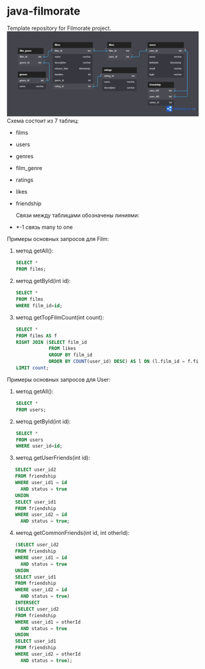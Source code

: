 # java-filmorate

Template repository for Filmorate project.
![Database scheme](Filmorate.png)
Схема состоит из 7 таблиц:
- films
- users
- genres
- film_genre
- ratings
- likes
- friendship

  Связи между таблицами обозначены линиями:
- *-1 связь many to one

Примеры основных запросов для Film:

1) метод getAll():
   ``` sql
   SELECT *
   FROM films;
   ``` 
2) метод getById(int id):
   ``` sql
   SELECT *
   FROM films
   WHERE film_id=id;
   ``` 
3) метод getTopFilmCount(int count):
   ``` sql
   SELECT *
   FROM films AS f
   RIGHT JOIN (SELECT film_id
               FROM likes
               GROUP BY film_id
               ORDER BY COUNT(user_id) DESC) AS l ON (l.film_id = f.film_id)
   LIMIT count;

Примеры основных запросов для User:

1) метод getAll():
   ``` sql
   SELECT *
   FROM users;
   ``` 

2) метод getById(int id):
   ``` sql
   SELECT *
   FROM users
   WHERE user_id=id;
   ``` 
3) метод getUserFriends(int id):

``` sql
   SELECT user_id2
   FROM friendship
   WHERE user_id1 = id
     AND status = true
   UNION
   SELECT user_id1
   FROM friendship
   WHERE user_id2 = id
     AND status = true;
   ``` 

4) метод getCommonFriends(int id, int otherId):

``` sql
   (SELECT user_id2
   FROM friendship
   WHERE user_id1 = id
     AND status = true
   UNION
   SELECT user_id1
   FROM friendship
   WHERE user_id2 = id
     AND status = true)
   INTERSECT
   (SELECT user_id2
   FROM friendship
   WHERE user_id1 = otherId
     AND status = true
   UNION
   SELECT user_id1
   FROM friendship
   WHERE user_id2 = otherId
     AND status = true);
   ```
   
